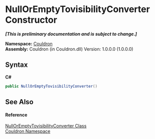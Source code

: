 # NullOrEmptyTovisibilityConverter Constructor 
 _**\[This is preliminary documentation and is subject to change.\]**_

**Namespace:**&nbsp;<a href="N_Couldron">Couldron</a><br />**Assembly:**&nbsp;Couldron (in Couldron.dll) Version: 1.0.0.0 (1.0.0.0)

## Syntax

**C#**<br />
``` C#
public NullOrEmptyTovisibilityConverter()
```


## See Also


#### Reference
<a href="T_Couldron_NullOrEmptyTovisibilityConverter">NullOrEmptyTovisibilityConverter Class</a><br /><a href="N_Couldron">Couldron Namespace</a><br />
